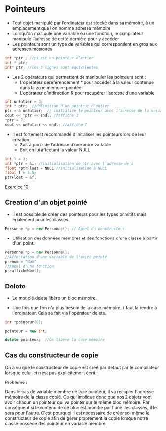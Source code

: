 # Pointeurs

* Tout objet manipulé par l’ordinateur est stocké dans sa mémoire, à un emplacement que l’on nomme adresse mémoire
* Lorsqu’on manipule une variable ou une fonction, le compilateur manipule l’adresse de cette dernière pour y accéder
* Les pointeurs sont un type de variables qui correspondent en gros aux adresses mémoires

``` c++
int *ptr ; //pi est un pointeur d’entier
int * ptr;
int* ptr; //les 3 lignes sont équivalentes
```

* Les 2 opérateurs qui permettent de manipuler les pointeurs sont :
  * L’opérateur déréférencement * pour accéder à la valeur contenue dans la zone mémoire pointée
  * L’opérateur d’indirection & pour récupérer l’adresse d’une variable

``` c++
int unEntier = 3;
int * ptr;  //définition d’un pointeur d’entier
ptr = & unEntier;  // initialise le pointeur avec l’adresse de la variable unEntier
cout << *ptr << endl; //affiche 3
*ptr = 7;
cout << unEntier << endl; //affiche 7
```

* Il est fortement recommandé d’initialiser les pointeurs lors de leur création.
  * Soit à partir de l’adresse d’une autre variable
  * Soit en lui affectant la valeur NULL

``` c++
int i = 3;
int *ptr = &i; //initialisation de ptr avec l’adresse de i
float *ptrFloat = NULL //initialisation à NULL
float f = 5.5;
ptrFloat = &f;
```

[Exercice 10](../Exercices/Exercice10/README.md)

## Creation d'un objet pointé

* Il est possible de créer des pointeurs pour les types primitifs mais également pour les classes.

``` c++
Personne *p = new Personne(); // Appel du constructeur
```

* Utilisation des données membres et des fonctions d'une classe à partir d'un point.

``` c++
Personne *p = new Personne();
//Affectation d'une variable de l'objet pointé
p->nom = "Nom"
//Appel d'une fonction
p->afficheNom();
```

## Delete

* Le mot clé delete libère un bloc mémoire.

* Une fois que l'on n'a plus besoin de la case mémoire, il faut la rendre à l'ordinateur. Cela se fait via l'opérateur delete.

``` c++
int *pointeur(0);

pointeur = new int;

delete pointeur;  //On libère la case mémoire
```

## Cas du constructeur de copie

On a vu que le constructeur de copie est créé par défaut par le compilateur lorsque celui-ci n'est pas explicitement écrit.

Problème :

Dans le cas de variable membre de type pointeur, il va recopier l'adresse mémoire de la classe copié.
Ce qui implique donc que nos 2 objets vont avoir chacun un pointeur qui va pointer sur le même bloc mémoire.
Par conséquent si le contenu de ce bloc est modifié par l'une des classes, il le sera pour l'autre.
C'est pourquoi il est nécessaire de créer soi même le constructeur de copie afin de gérer proprement la copie lorsque notre classe posséde des pointeur en variable membre.



